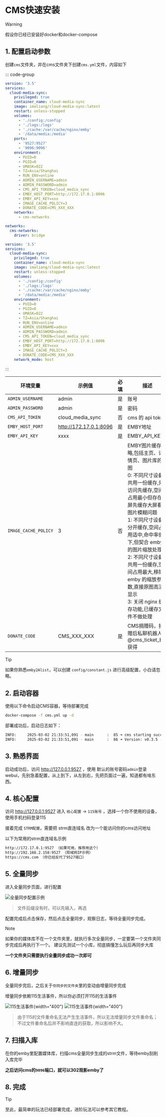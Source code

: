 # CMS快速安装

> [!WARNING]
> 假设你已经已安装好docker和docker-compose

## 1. 配置启动参数

创建`cms`文件夹，并在cms文件夹下创建`cms.yml`文件，内容如下


::: code-group

```yaml [bridge网络模式]
version: '3.5'
services:
  cloud-media-sync:
    privileged: true
    container_name: cloud-media-sync
    image: imaliang/cloud-media-sync:latest
    restart: unless-stopped
    volumes:
      - './config:/config'
      - './logs:/logs'
      - './cache:/var/cache/nginx/emby'
      - '/data/media:/media'
    ports:
      - '9527:9527'
      - '9096:9096'
    environment:
      - PUID=0
      - PGID=0
      - UMASK=022
      - TZ=Asia/Shanghai
      - RUN_ENV=online
      - ADMIN_USERNAME=admin
      - ADMIN_PASSWORD=admin
      - CMS_API_TOKEN=cloud_media_sync
      - EMBY_HOST_PORT=http://172.17.0.1:8096
      - EMBY_API_KEY=xxx
      - IMAGE_CACHE_POLICY=3
      - DONATE_CODE=CMS_XXX_XXX
    networks:
      - cms-networks

networks:
  cms-networks:
    driver: bridge
```

```yaml [host网络模式]
version: '3.5'
services:
  cloud-media-sync:
    privileged: true
    container_name: cloud-media-sync
    image: imaliang/cloud-media-sync:latest
    restart: unless-stopped
    volumes:
      - './config:/config'
      - './logs:/logs'
      - './cache:/var/cache/nginx/emby'
      - '/data/media:/media'
    environment:
      - PUID=0
      - PGID=0
      - UMASK=022
      - TZ=Asia/Shanghai
      - RUN_ENV=online
      - ADMIN_USERNAME=admin
      - ADMIN_PASSWORD=admin
      - CMS_API_TOKEN=cloud_media_sync
      - EMBY_HOST_PORT=http://172.17.0.1:8096
      - EMBY_API_KEY=xxx
      - IMAGE_CACHE_POLICY=3
      - DONATE_CODE=CMS_XXX_XXX
    network_mode: host
```

:::

| 环境变量                 | 示例值                    | 必填 | 描述                                                                                                                                                                                                                  |
|----------------------|------------------------|------|---------------------------------------------------------------------------------------------------------------------------------------------------------------------------------------------------------------------|
| `ADMIN_USERNAME`     | admin                  | 是    | 账号                                                                                                                                                                                                                  |
| `ADMIN_PASSWORD`     | admin                  | 是    | 密码                                                                                                                                                                                                                  |
| `CMS_API_TOKEN`      | cloud_media_sync       | 否    | cms 的 api token                                                                                                                                                                                                     |
| `EMBY_HOST_PORT`     | http://172.17.0.1:8096 | 是    | EMBY地址                                                                                                                                                                                                              |
| `EMBY_API_KEY`       | xxxx                   | 是    | EMBY_API_KEY                                                                                                                                                                                                        |
| `IMAGE_CACHE_POLICY` | 3                      | 否    | EMBY图片缓存策略,包括主页、详情页、图片库的原图  <br> 0: 不同尺寸设备共用一份缓存,先访问先缓存,空间占用最小但存在小屏先缓存大屏看的图片模糊问题 <br>1: 不同尺寸设备分开缓存,空间占用适中,命中率低下,但契合 emby 的图片缩放处理 <br> 2: 不同尺寸设备共用一份缓存,空间占用最大,移除 emby 的缩放参数,直接原图高清显示 <br> 3: 关闭 nginx 缓存功能,已缓存文件不做处理 |
| `DONATE_CODE` | CMS_XXX_XXX                      | 是    | CMS捐赠码，捐赠后私聊机器人 @cms_ticket_bot 获得 |

> [!TIP]
> 如果你熟悉`emby2Alist`，可以创建 `config/constant.js` 进行高级配置，小白请忽略。

## 2. 启动容器

使用以下命令启动CMS容器，等待部署完成

```sh
docker-compose -f cms.yml up -d
```
部署成功后，启动日志如下：
```sh
INFO:     2025-03-02 21:33:51,091 - main      :  85 ➜ cms starting success...
INFO:     2025-03-02 21:33:51,091 - main      :  86 ➜ Version: v0.3.5 - PRO
```

## 3. 熟悉界面

启动成功后，访问 http://127.0.0.1:9527 ，使用 默认的账号密码`admin`登录webui，先别急着配置，从上到下，从左到右，先把页面过一遍，知道都有啥东西。

## 4. 核心配置

访问 http://127.0.0.1:9527 进入 `核心配置` -> `115账号` ，选择一个你不使用的设备，使用手机扫码登录115

接着完成 `STRM配置`，需要把 strm直连域名 改为一个能访问你的cms访问地址

以下为常用的strm直连域名示例

```sh
http://172.17.0.1:9527 （如果可用，推荐用这个）
http://192.168.2.158:9527 （局域网IP示例）
https://cms.com （你已经反代了9527端口）
```


## 5. 全量同步

进入全量同步页面，进行配置

![全量同步配置示例](/install/full-sync.png)

> 文件后缀没有时，可以先输入，再选

配置完成后点击保存，然后点击全量同步，观察日志，等待全量同步完成。

> [!NOTE]
> 如果你的媒体库不在一个文件夹里，就执行多次全量同步，一定要第一个文件夹同步完成后再执行下一个。
> 建议先测试一个小库，彻底搞懂怎么玩后再同步大库

**一个文件夹只需要执行全量同步成功一次即可**


## 6. 增量同步

全量同步完后，之后关于`你同步的文件夹`里的变动由增量同步完成

增量同步依赖115生活事件，所以你必须打开115的生活事件

![115生活事件](/install/lift-1.png){width="400"}
![115生活事件](/install/lift-2.png){width="400"}

> 由于115的文件重命名无法产生生活事件，所以无法增量同步文件重命名；不过文件重命名后并不影响直连的获取，所以影响不大。

## 7. 扫描入库

在你的emby里配置媒体库，扫描cms全量同步生成的strm文件，等待emby刮削入库完毕

**之后访问cms的`9096`端口，就可以302观影emby了**

## 8. 完成

> [!TIP]
> 至此，最简单的玩法已经部署完成，进阶玩法可以参考其它教程。